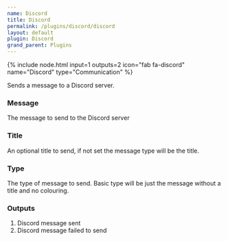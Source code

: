 ```yaml
---
name: Discord
title: Discord
permalink: /plugins/discord/discord
layout: default
plugin: Discord
grand_parent: Plugins
---
```


{% include node.html input=1 outputs=2 icon="fab fa-discord" name="Discord" type="Communication" %}

Sends a message to a Discord server.

### Message
The message to send to the Discord server

### Title
An optional title to send, if not set the message type will be the title.

### Type
The type of message to send.  Basic type will be just the message without a title and no colouring.


### Outputs
1. Discord message sent
2. Discord message failed to send